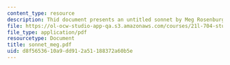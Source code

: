 ```yaml
---
content_type: resource
description: Thid document presents an untitled sonnet by Meg Rosenburg.
file: https://ol-ocw-studio-app-qa.s3.amazonaws.com/courses/21l-704-studies-in-poetry-from-the-sonneteers-to-the-metaphysicals-spring-2006/d8f5653610a9dd912a51188372a60b5e_sonnet_meg.pdf
file_type: application/pdf
resourcetype: Document
title: sonnet_meg.pdf
uid: d8f56536-10a9-dd91-2a51-188372a60b5e
---
```

